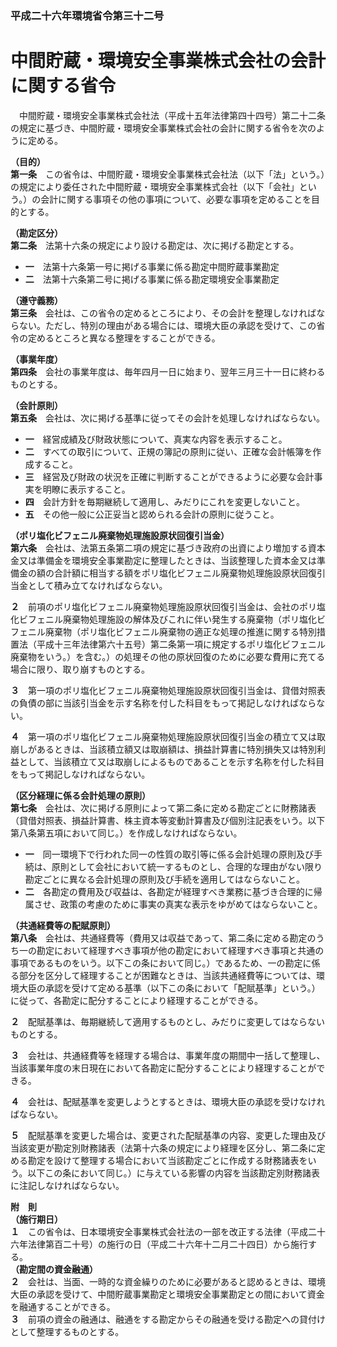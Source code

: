 ### 平成二十六年環境省令第三十二号  
# 中間貯蔵・環境安全事業株式会社の会計に関する省令  
　中間貯蔵・環境安全事業株式会社法（平成十五年法律第四十四号）第二十二条の規定に基づき、中間貯蔵・環境安全事業株式会社の会計に関する省令を次のように定める。  
  
**（目的）**  
**第一条**　この省令は、中間貯蔵・環境安全事業株式会社法（以下「法」という。）の規定により委任された中間貯蔵・環境安全事業株式会社（以下「会社」という。）の会計に関する事項その他の事項について、必要な事項を定めることを目的とする。  
  
**（勘定区分）**  
**第二条**　法第十六条の規定により設ける勘定は、次に掲げる勘定とする。  
* **一**　法第十六条第一号に掲げる事業に係る勘定中間貯蔵事業勘定  
* **二**　法第十六条第二号に掲げる事業に係る勘定環境安全事業勘定  
  
**（遵守義務）**  
**第三条**　会社は、この省令の定めるところにより、その会計を整理しなければならない。ただし、特別の理由がある場合には、環境大臣の承認を受けて、この省令の定めるところと異なる整理をすることができる。  
  
**（事業年度）**  
**第四条**　会社の事業年度は、毎年四月一日に始まり、翌年三月三十一日に終わるものとする。  
  
**（会計原則）**  
**第五条**　会社は、次に掲げる基準に従ってその会計を処理しなければならない。  
* **一**　経営成績及び財政状態について、真実な内容を表示すること。  
* **二**　すべての取引について、正規の簿記の原則に従い、正確な会計帳簿を作成すること。  
* **三**　経営及び財政の状況を正確に判断することができるように必要な会計事実を明瞭に表示すること。  
* **四**　会計方針を毎期継続して適用し、みだりにこれを変更しないこと。  
* **五**　その他一般に公正妥当と認められる会計の原則に従うこと。  
  
**（ポリ塩化ビフェニル廃棄物処理施設原状回復引当金）**  
**第六条**　会社は、法第五条第二項の規定に基づき政府の出資により増加する資本金又は準備金を環境安全事業勘定に整理したときは、当該整理した資本金又は準備金の額の合計額に相当する額をポリ塩化ビフェニル廃棄物処理施設原状回復引当金として積み立てなければならない。  
  
**２**　前項のポリ塩化ビフェニル廃棄物処理施設原状回復引当金は、会社のポリ塩化ビフェニル廃棄物処理施設の解体及びこれに伴い発生する廃棄物（ポリ塩化ビフェニル廃棄物（ポリ塩化ビフェニル廃棄物の適正な処理の推進に関する特別措置法（平成十三年法律第六十五号）第二条第一項に規定するポリ塩化ビフェニル廃棄物をいう。）を含む。）の処理その他の原状回復のために必要な費用に充てる場合に限り、取り崩すものとする。  
  
**３**　第一項のポリ塩化ビフェニル廃棄物処理施設原状回復引当金は、貸借対照表の負債の部に当該引当金を示す名称を付した科目をもって掲記しなければならない。  
  
**４**　第一項のポリ塩化ビフェニル廃棄物処理施設原状回復引当金の積立て又は取崩しがあるときは、当該積立額又は取崩額は、損益計算書に特別損失又は特別利益として、当該積立て又は取崩しによるものであることを示す名称を付した科目をもって掲記しなければならない。  
  
**（区分経理に係る会計処理の原則）**  
**第七条**　会社は、次に掲げる原則によって第二条に定める勘定ごとに財務諸表（貸借対照表、損益計算書、株主資本等変動計算書及び個別注記表をいう。以下第八条第五項において同じ。）を作成しなければならない。  
* **一**　同一環境下で行われた同一の性質の取引等に係る会計処理の原則及び手続は、原則として会社において統一するものとし、合理的な理由がない限り勘定ごとに異なる会計処理の原則及び手続を適用してはならないこと。  
* **二**　各勘定の費用及び収益は、各勘定が経理すべき業務に基づき合理的に帰属させ、政策の考慮のために事実の真実な表示をゆがめてはならないこと。  
  
**（共通経費等の配賦原則）**  
**第八条**　会社は、共通経費等（費用又は収益であって、第二条に定める勘定のうち一の勘定において経理すべき事項が他の勘定において経理すべき事項と共通の事項であるものをいう。以下この条において同じ。）であるため、一の勘定に係る部分を区分して経理することが困難なときは、当該共通経費等については、環境大臣の承認を受けて定める基準（以下この条において「配賦基準」という。）に従って、各勘定に配分することにより経理することができる。  
  
**２**　配賦基準は、毎期継続して適用するものとし、みだりに変更してはならないものとする。  
  
**３**　会社は、共通経費等を経理する場合は、事業年度の期間中一括して整理し、当該事業年度の末日現在において各勘定に配分することにより経理することができる。  
  
**４**　会社は、配賦基準を変更しようとするときは、環境大臣の承認を受けなければならない。  
  
**５**　配賦基準を変更した場合は、変更された配賦基準の内容、変更した理由及び当該変更が勘定別財務諸表（法第十六条の規定により経理を区分し、第二条に定める勘定を設けて整理する場合において当該勘定ごとに作成する財務諸表をいう。以下この条において同じ。）に与えている影響の内容を当該勘定別財務諸表に注記しなければならない。  
  
**附　則**  
**（施行期日）**  
**１**　この省令は、日本環境安全事業株式会社法の一部を改正する法律（平成二十六年法律第百二十号）の施行の日（平成二十六年十二月二十四日）から施行する。  
**（勘定間の資金融通）**  
**２**　会社は、当面、一時的な資金繰りのために必要があると認めるときは、環境大臣の承認を受けて、中間貯蔵事業勘定と環境安全事業勘定との間において資金を融通することができる。  
**３**　前項の資金の融通は、融通をする勘定からその融通を受ける勘定への貸付けとして整理するものとする。  
  
